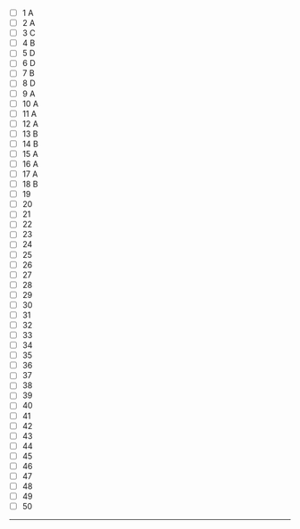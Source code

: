 - [ ] 1 A
- [ ] 2 A
- [ ] 3 C
- [ ] 4  B
- [ ] 5 D
- [ ] 6 D
- [ ] 7 B
- [ ] 8 D
- [ ] 9 A
- [ ] 10 A
- [ ] 11 A
- [ ] 12 A
- [ ] 13 B
- [ ] 14 B
- [ ] 15 A
- [ ] 16 A
- [ ] 17 A
- [ ] 18 B
- [ ] 19 
- [ ] 20 
- [ ] 21 
- [ ] 22 
- [ ] 23 
- [ ] 24 
- [ ] 25 
- [ ] 26 
- [ ] 27 
- [ ] 28 
- [ ] 29 
- [ ] 30
- [ ] 31
- [ ] 32
- [ ] 33
- [ ] 34
- [ ] 35
- [ ] 36
- [ ] 37
- [ ] 38
- [ ] 39
- [ ] 40
- [ ] 41
- [ ] 42
- [ ] 43
- [ ] 44
- [ ] 45
- [ ] 46
- [ ] 47
- [ ] 48
- [ ] 49
- [ ] 50
-----------------------------
